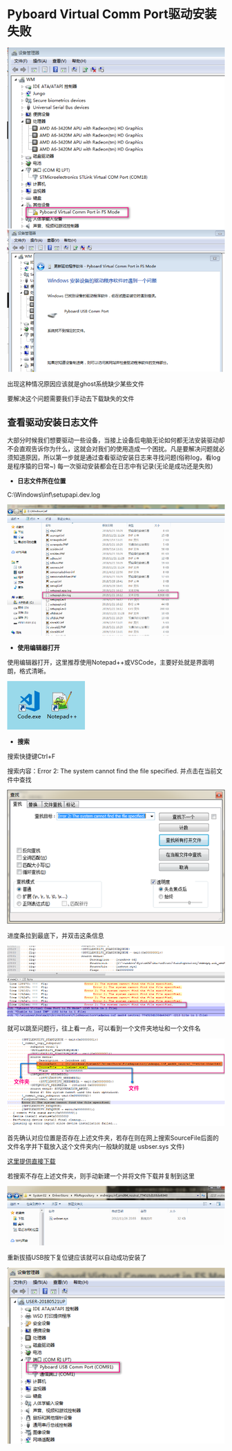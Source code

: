 # Pyboard Virtual Comm Port驱动安装失败

![](./image/q1_2.png)  
![](./image/q1_8.png)
  
出现这种情况原因应该就是ghost系统缺少某些文件

要解决这个问题需要我们手动去下载缺失的文件

## 查看驱动安装日志文件

大部分时候我们想要驱动一些设备，当接上设备后电脑无论如何都无法安装驱动却不会直观告诉你为什么，这就会对我们的使用造成一个困扰。凡是要解决问题就必须知道原因，所以第一步就是通过查看驱动安装日志来寻找问题(俗称log，看log是程序猿的日常~)
每一次驱动安装都会在日志中有记录(无论是成功还是失败)

- **日志文件所在位置**

C:\Windows\inf\setupapi.dev.log  

![](./image/q1_3.png)

- **使用编辑器打开**

使用编辑器打开，这里推荐使用Notepad++或VSCode，主要好处就是界面明朗，格式清晰。  

![](./image/q1_1.png ':no-zoom')

- **搜索**

搜索快捷键Ctrl+F  

搜索内容：Error 2: The system cannot find the file specified.  并点击在当前文件中查找

![](./image/q1_4.png)

进度条拉到最底下，并双击这条信息  
  
![](./image/q1_6.png)

就可以跳至问题行，往上看一点，可以看到一个文件夹地址和一个文件名  
  
![](./image/q1_7.png)

首先确认对应位置是否存在上述文件夹，若存在则在网上搜索SourceFile后面的文件名字并下载放入这个文件夹内(一般缺的就是 usbser.sys 文件)

[这里提供直接下载](https://bbs.kittenbot.cn/forum.php?mod=viewthread&tid=465&extra=)

若搜索不存在上述文件夹，则手动新建一个并将文件下载并复制到这里

![](./image/q1_5.png)

重新拔插USB按下复位键应该就可以自动成功安装了

![](./image/q1_9.png)



